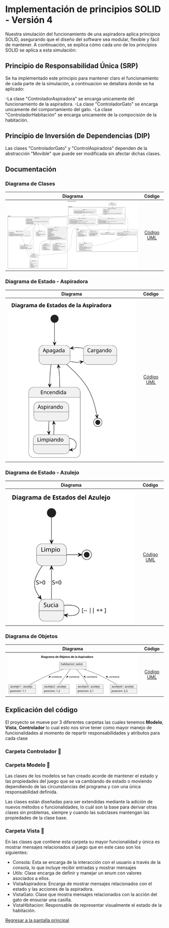 # Implementación de principios SOLID - Versión 4
Nuestra simulación del funcionamiento de una aspiradora aplica principios SOLID, asegurando que el diseño del software sea modular, flexible y fácil de mantener. A continuación, se explica cómo cada uno de los principios SOLID se aplica a esta simulación:

## Principio de Responsabilidad Única (SRP)
Se ha implementado este principio para mantener claro el funcionamiento de cada parte de la simulación, a continuacion se detallara donde se ha aplicado:

-La clase "ControladorAspiradora" se encarga unicamente del funcionamiento de la aspiradora.
-La clase "ControladorGato" se encarga unicamente del comportamiento del gato.
-La clase "ControladorHabitación" se encarga unicamente de la compocisión de la habitación.

## Principio de Inversión de Dependencias (DIP)

Las clases "ControladorGato" y "ControlAspiradora" dependen de la abstracción "Movible" que puede ser modificada sin afectar dichas clases.

## Documentación

### Diagrama de Clases

|Diagrama|Código|
|-|:-:|
|![Diagrama de Clases](/img/DiagramaDeClases.svg)|[Código UML](/modelosUML/DiagramaDeClases.puml)|

### Diagrama de Estado - Aspiradora

|Diagrama|Código|
|-|:-:|
|![Diagrama de Estado](/img/DiagramaEstado.svg)|[Código UML](/modelosUML/DiagramaDeEstado.puml)|

### Diagrama de Estado - Azulejo

|Diagrama|Código|
|-|:-:|
|![Diagrama de Estado](/img/DiagramaEstado2.svg)|[Código UML](/modelosUML/DiagramaDeEstadopt2.puml)|

### Diagrama de Objetos

|Diagrama|Código|
|-|:-:|
|![Diagrama de Objetos](/img/ModeloDeObjetos.svg)|[Código UML](/modelosUML/DiagramaDeObjetos.puml)|


## Explicación del código

El proyecto se mueve por 3 diferentes carpetas las cuales tenemos **Modelo**, **Vista**, **Controlador** lo cual esto nos sirve tener como mayor manejo de funcionalidades al momento de repartir responsabilidades y atributos para cada clase

### Carpeta Controlador 📂

### Carpeta Modelo 📂

Las clases de los modelos se han creado acorde de mantener el estado y las propiedades del juego que se va cambiando de estado o moviendo dependiendo de las circunstancias del programa y con una única responsabilidad definida.

Las clases están diseñadas para ser extendidas mediante la adición de nuevos métodos o funcionalidades, lo cuál son la base para derivar otras clases sin problemas, siempre y cuando las subclases mantengan las propiedades de la clase base.

### Carpeta Vista 📂

En las clases que contiene esta carpeta su mayor funcionalidad y única es mostrar mensajes relacionados al juego que en este caso son los siguientes:

- Consola: Esta se encarga de la interacción con el usuario a través de la consola, lo que incluye recibir entradas y mostrar mensajes
- Utils: Clase encarga de definir y manejar un enum con valores asociados a ellos.
- VistaAspiradora: Encarga de mostrar mensajes relacionados con el estado y las acciones de la aspiradora.
- VistaGato: Clase que mostra mensajes relacionados con la acción del gato de ensuciar una casilla.
- VistaHbitacion: Responsable de representar visualmente el estado de la habitación.

[Regresar a la pantalla principal](/README.md)
